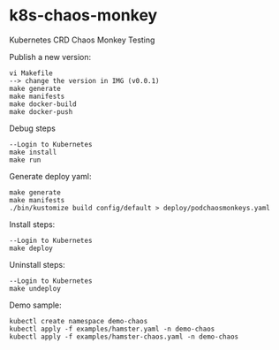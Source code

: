 # k8s-chaos-monkey
Kubernetes CRD Chaos Monkey Testing

Publish a new version:
```
vi Makefile
--> change the version in IMG (v0.0.1)
make generate
make manifests
make docker-build
make docker-push
```

Debug steps
```
--Login to Kubernetes
make install
make run
```

Generate deploy yaml:
```
make generate
make manifests
./bin/kustomize build config/default > deploy/podchaosmonkeys.yaml
```

Install steps:
```
--Login to Kubernetes
make deploy
```

Uninstall steps:
```
--Login to Kubernetes
make undeploy
```

Demo sample:
```
kubectl create namespace demo-chaos
kubectl apply -f examples/hamster.yaml -n demo-chaos
kubectl apply -f examples/hamster-chaos.yaml -n demo-chaos
```
